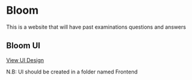 # Bloom
This is a website that will have past examinations questions and answers

## Bloom UI
[View UI Design](https://bit.ly/2IhlBUS)

N.B: UI should be created in a folder named Frontend
